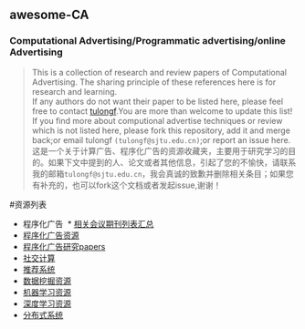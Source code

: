 ## awesome-CA<br>
### Computational Advertising/Programmatic advertising/online Advertising
> This is a collection of research and review papers of Computational Advertising. The sharing principle of these references here is for research and learning.<br>
If any authors do not want their paper to be listed here, please feel free to contact [tulongf](https://github.com/Tulongf/).You are more than welcome to update this list! If you find more about computional advertise techniques or review which is not listed here, please fork this repository, add it and merge back;or email tulongf `(tulongf@sjtu.edu.cn)`;or report an issue here.<br> 
>这是一个关于计算广告、程序化广告的资源收藏夹，主要用于研究学习的目的。如果下文中提到的人、论文或者其他信息，引起了您的不愉快，请联系我的邮箱`tulongf@sjtu.edu.cn`，我会真诚的致歉并删除相关条目；如果您有补充的，也可以fork这个文档或者发起issue,谢谢！<br> 

#资源列表
 * 程序化广告
  * [相关会议期刊列表汇总](https://github.com/Tulongf/awesome-CA/blob/master/jclist.md)
  * [程序化广告资源](https://github.com/Tulongf/awesome-CA/blob/master/ca.md)<br> 
  * [程序化广告研究papers](https://github.com/Tulongf/awesome-CA/blob/master/paper/paper.md)<br>
  * [社交计算](https://github.com/Tulongf/awesome-CA/blob/master/sc.md)<br> 
  * [推荐系统](https://github.com/Tulongf/awsome-Rec)<br>  
 * [数据挖掘资源](https://github.com/Tulongf/awesome-CA/blob/master/dm/dm.md)<br>
 * [机器学习资源](https://github.com/Tulongf/awesome-CA/blob/master/ml/ml.md)<br>
 * [深度学习资源](https://github.com/Tulongf/awesome-CA/blob/master/dm/dm.md)<br>
 * [分布式系统](https://github.com/Tulongf/awesome-CA/blob/master/ds/ds.md)<br>

